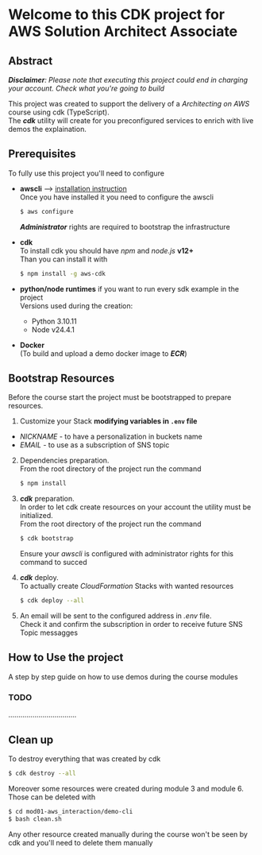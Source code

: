 # Welcome to this CDK project for AWS Solution Architect Associate

## **Abstract**

_**Disclaimer**: Please note that executing this project could end in charging your account. Check what you're going to build_

This project was created to support the delivery of a _Architecting on AWS_ course using cdk (TypeScript).  
The **_cdk_** utility will create for you preconfigured services to enrich with live demos the explaination.

## **Prerequisites**

To fully use this project you'll need to configure

- **awscli** --> [installation instruction](https://docs.aws.amazon.com/cli/latest/userguide/getting-started-install.html)  
   Once you have installed it you need to configure the awscli

  ```bash
  $ aws configure
  ```

  **_Administrator_** rights are required to bootstrap the infrastructure

- **cdk**  
   To install cdk you should have _npm_ and _node.js_ **v12+**  
   Than you can install it with
  ```bash
  $ npm install -g aws-cdk
  ```
- **python/node runtimes** if you want to run every sdk example in the project  
  Versions used during the creation:

  - Python 3.10.11
  - Node v24.4.1

- **Docker**  
  (To build and upload a demo docker image to ***ECR***)

## **Bootstrap Resources**

Before the course start the project must be bootstrapped to prepare resources.

1. Customize your Stack **modifying variables in `.env` file**

- _NICKNAME_ - to have a personalization in buckets name
- _EMAIL_ - to use as a subscription of SNS topic

2. Dependencies preparation.  
   From the root directory of the project run the command

   ```bash
   $ npm install
   ```

3. **_cdk_** preparation.  
   In order to let cdk create resources on your account the utility must be initialized.  
   From the root directory of the project run the command
   ```bash
   $ cdk bootstrap
   ```
   Ensure your _awscli_ is configured with administrator rights for this command to succed
4. **_cdk_** deploy.  
   To actually create _CloudFormation_ Stacks with wanted resources
   ```bash
   $ cdk deploy --all
   ```
5. An email will be sent to the configured address in _.env_ file.  
   Check it and confirm the subscription in order to receive future SNS Topic messagges

## **How to Use the project**

A step by step guide on how to use demos during the course modules

### TODO

..................................

## **Clean up**

To destroy everything that was created by cdk

```bash
$ cdk destroy --all
```

Moreover some resources were created during module 3 and module 6. Those can be deleted with

```bash
$ cd mod01-aws_interaction/demo-cli
$ bash clean.sh
```

Any other resource created manually during the course won't be seen by cdk and you'll need to delete them manually
